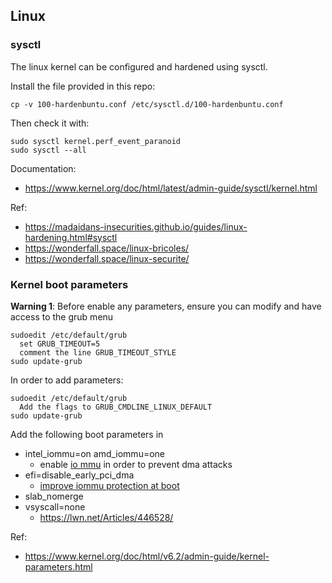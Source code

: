 ## Linux

### sysctl

The linux kernel can be configured and hardened using sysctl.

Install the file provided in this repo:

    cp -v 100-hardenbuntu.conf /etc/sysctl.d/100-hardenbuntu.conf

Then check it with:

    sudo sysctl kernel.perf_event_paranoid
    sudo sysctl --all

Documentation:
* https://www.kernel.org/doc/html/latest/admin-guide/sysctl/kernel.html

Ref:
* https://madaidans-insecurities.github.io/guides/linux-hardening.html#sysctl
* https://wonderfall.space/linux-bricoles/
* https://wonderfall.space/linux-securite/

### Kernel boot parameters

**Warning 1**: Before enable any parameters, ensure you can modify and have access to the grub menu

    sudoedit /etc/default/grub
      set GRUB_TIMEOUT=5
      comment the line GRUB_TIMEOUT_STYLE
    sudo update-grub

In order to add parameters:

    sudoedit /etc/default/grub
      Add the flags to GRUB_CMDLINE_LINUX_DEFAULT
    sudo update-grub  

Add the following boot parameters in 

* intel_iommu=on amd_iommu=one
  * enable [io mmu](https://en.wikipedia.org/wiki/Input%E2%80%93output_memory_management_unit) in order to prevent dma attacks
* efi=disable_early_pci_dma
  * [improve iommu protection at boot](https://mjg59.dreamwidth.org/54433.html)  
* slab_nomerge
* vsyscall=none
  * https://lwn.net/Articles/446528/   

Ref:
* https://www.kernel.org/doc/html/v6.2/admin-guide/kernel-parameters.html 
